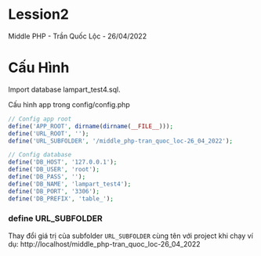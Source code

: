 # Lession2
Middle PHP - Trần Quốc Lộc - 26/04/2022
# Cấu Hình
Import database lampart_test4.sql.

Cấu hình app trong config/config.php
```php
// Config app root
define('APP_ROOT', dirname(dirname(__FILE__)));
define('URL_ROOT', '');
define('URL_SUBFOLDER', '/middle_php-tran_quoc_loc-26_04_2022');

// Config database
define('DB_HOST', '127.0.0.1');
define('DB_USER', 'root');
define('DB_PASS', '');
define('DB_NAME', 'lampart_test4');
define('DB_PORT', '3306');
define('DB_PREFIX', 'table_');
```
### define URL_SUBFOLDER
Thay đổi giá trị của subfolder `URL_SUBFOLDER` cùng tên với project khi chạy ví dụ: http://localhost/middle_php-tran_quoc_loc-26_04_2022